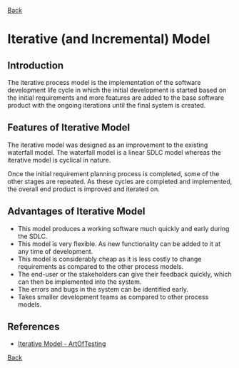[Back](README.md)

<h1>Iterative (and Incremental) Model</h1>

## Introduction

<p>The iterative process model is the implementation of the software development life cycle in which the initial development is started based on the initial requirements and more features are added to the base software product with the ongoing iterations until the final system is created.</p>

## Features of Iterative Model

<p>The iterative model was designed as an improvement to the existing waterfall model. The waterfall model is a linear SDLC model whereas the iterative model is cyclical in nature.</p>

<p>Once the initial requirement planning process is completed, some of the other stages are repeated. As these cycles are completed and implemented, the overall end product is improved and iterated on.</p>

## Advantages of Iterative Model

- This model produces a working software much quickly and early during the SDLC.
- This model is very flexible. As new functionality can be added to it at any time of development.
- This model is considerably cheap as it is less costly to change requirements as compared to the other process models.
- The end-user or the stakeholders can give their feedback quickly, which can then be implemented into the system.
- The errors and bugs in the system can be identified early.
- Takes smaller development teams as compared to other process models.

## References

- [Iterative Model - ArtOfTesting](https://artoftesting.com/iterative-model)

[Back](README.md)
